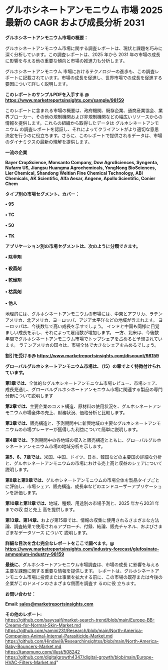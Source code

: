 # グルホシネートアンモニウム 市場 2025 最新の CAGR および成長分析 2031

<strong><b>グルホシネートアンモニウム市場の概要：</b></strong>

グルホシネートアンモニウム市場に関する調査レポートは、現状と課題を巧みに深く分析しています。この調査レポートは、2025 年から 2031 年の市場の成長に影響を与える他の重要な傾向と市場の推進力も分析します。

グルホシネートアンモニウム 市場におけるテクノロジーの進歩も、この調査レポートに記載されています。市場の成長を促進し、世界市場での成長を促進する要因について詳しく説明します。

<strong>このレポートのサンプルPDFを入手する @ <a href=https://www.marketreportsinsights.com/sample/98159>https://www.marketreportsinsights.com/sample/98159</a></strong>

このレポートに含まれる市場の概要は、政府機関、既存企業、通商産業協会、業界ブローカー、その他の規制機関および非規制機関などの幅広いリソースからの情報を提供します。これらの組織から取得したデータは グルホシネートアンモニウム の調査レポートを認証し、それによってクライアントがより適切な意思決定を行うのに役立ちます。さらに、このレポートで提供されるデータは、市場のダイナミクスの最新の理解を提供します。

<strong>一流の企業</strong>

<strong><b>Bayer CropScience, Monsanto Company, Dow AgroSciences, Syngenta, Nufarm US, Jiangsu Huangma Agrochemicals, YongNong BioSciences, Lier Chemical, Shandong Weitian Fine Chemical Technology, ABI Chemicals, AK Scientific, Alfa Aesar, Angene, Apollo Scientific, Conier Chem</b></strong>

<strong><b>タイプ別の市場セグメント、カバー：</b></strong>

<strong>• 95<br><br>• TC<br><br>• 50<br><br>• TK</strong>

<strong><b>アプリケーション別の市場セグメントは、次のように分類できます。</b></strong>

<strong>• 除草剤<br><br>• 殺菌剤<br><br>• 乾燥剤<br><br>• 枯葉剤<br><br>• 他人</strong>

 地理的には、グルホシネートアンモニウムの市場には、中東とアフリカ、ラテンアメリカ、北アメリカ、ヨーロッパ、アジア太平洋などの地域が含まれます。 ヨーロッパは、今後数年で高い成長を示すでしょう。 インドと中国も同様に目覚ましい成長を示し、それによって雇用数が増加します。 一方、北米は、今後数年間でグルホシネートアンモニウム市場でトップシェアを占めると予想されています。 ラテンアメリカの国々は、市場全体で大きなシェアを占めるでしょう。

<strong>割引を受ける@ <a href=https://www.marketreportsinsights.com/discount/98159>https://www.marketreportsinsights.com/discount/98159</a></strong>

<strong><b>グローバルグルホシネートアンモニウム市場は、（15）の章でよく特徴付けられています。</b></strong>

<strong><b>第</b></strong><strong><b>1章では、</b></strong>全体的なグルホシネートアンモニウム市場レビュー、市場シェア、成長見通し、グローバルグルホシネートアンモニウム市場に関連する製品の専門分野について説明します

<strong><b>第2章では、</b></strong>主要企業のコスト構造、原材料の使用状況を、グルホシネートアンモニウム市場全体の売上、財務状況、価格分析と比較します。

<strong><b>第3章では、</b></strong>販売構造と、予測期間中に新興地域の主要なグルホシネートアンモニウムの市場プレーヤーが獲得した利益について簡単に説明します。

<strong><b>第4章では、</b></strong>予測期間中の各地域の収入と販売構造とともに、グローバルグルホシネートアンモニウム市場の地域分析を示します。

<strong><b>第5、6、7章では、</b></strong>米国、中国、ドイツ、日本、韓国などの主要国の詳細な分析と、グルホシネートアンモニウムの市場における売上高と収益のシェアについて説明します。

<strong><b>第8章と第9章では、</b></strong>グルホシネートアンモニウムの市場全体を製品タイプごとに評価し、市場シェア、販売構造、成長率などのエンドユーザーアプリケーションを評価します。

<strong><b>第10章と第11章では、</b></strong>地域、種類、用途別の市場予測と、2025 年から2031 年までの収 益と売上 高を提供します。

<strong><b>第13章、第14章、</b></strong>および第15章では、情報の収集に使用されるさまざまな方法論、調査結果で使用されるアプローチ、付録、結論、販売チャネル、およびさまざまなデータソース について 説明します。

<strong>詳細な目次を含む完全なレポートをここで調べます。@ <a href=https://www.marketreportsinsights.com/industry-forecast/glufosinate-ammonium-industry-98159>https://www.marketreportsinsights.com/industry-forecast/glufosinate-ammonium-industry-98159</a></strong>

<strong><b>最後に、</b></strong>グルホシネートアンモニウム市場調査は、市場の成長 に影響を</a>与える主要な課題に関する重要な情報を提供します。 レポートは、グルホシネートアンモニウム市場に投資または事業を拡大する前に、この市場の既存または今後の企業がこのドメインのさまざまな側面を調査す るのに役 立ちます。

<strong><b>お問い合わせ：</b></strong>

<strong>Email: </strong><a href=mailto:sales@marketreportsinsights.com><strong>sales@marketreportsinsights.com</strong></a>

<strong>その他のレポート:</strong>
<br>
<a href=https://github.com/sayysaif/market-search-trend/blob/main/Europe-BB-Creams-for-Normal-Skin-Market.md>https://github.com/sayysaif/market-search-trend/blob/main/Europe-BB-Creams-for-Normal-Skin-Market.md</a>
<br>
<a href=https://github.com/yamini231/Research/blob/main/North-America-Companion-Animal-Internal-Parasiticide-Market.md>https://github.com/yamini231/Research/blob/main/North-America-Companion-Animal-Internal-Parasiticide-Market.md</a>
<br>
<a href=https://github.com/Hindavi8/Researchinsightss/blob/main/North-America-Baby-Bouncers-Market.md>https://github.com/Hindavi8/Researchinsightss/blob/main/North-America-Baby-Bouncers-Market.md</a>
<br>
<a href=https://tanomuno.com/illust/508242>https://tanomuno.com/illust/508242</a>
<br>
<a href=https://github.com/digitalgrowth4347/digital-growth/blob/main/Europe-HVAC-Filters-Market.md>https://github.com/digitalgrowth4347/digital-growth/blob/main/Europe-HVAC-Filters-Market.md</a>"
